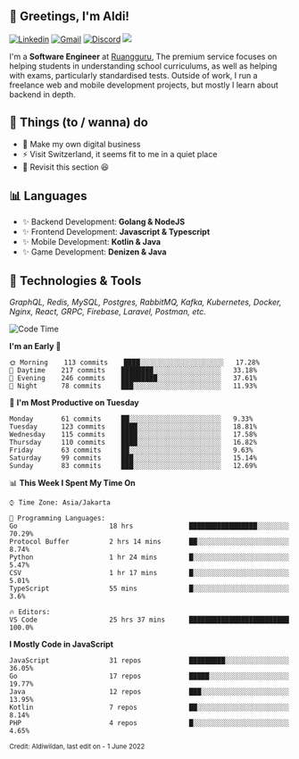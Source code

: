 <!-- Greetings -->
## 👋 Greetings, I'm Aldi!

<!-- Social Media -->
[![Linkedin](https://img.shields.io/badge/-aldiwildan-blue?style=flat&logo=Linkedin&logoColor=white)](https://www.linkedin.com/in/aldiwildan/)
[![Gmail](https://img.shields.io/badge/-aldiwild77@gmail.com-c14438?style=flat&logo=Gmail&logoColor=white)](mailto:aldiwild77@gmail.com)
[![Discord](https://img.shields.io/badge/-Chroma-5663F7?style=flat&logo=Discord&logoColor=white)](https://discord.gg/BUxraQ8)
![](https://komarev.com/ghpvc/?username=aldiwildan77&label=Visitor&color=2bbc8a)

<!-- Introduction -->
I'm a **Software Engineer** at [Ruangguru](https://ruangguru.com), The premium service focuses on helping students in understanding school curriculums, as well as helping with exams, particularly standardised tests. Outside of work, I run a freelance web and mobile development projects, but mostly I learn about backend in depth.

## 📃 Things (to / wanna) do
- 🐝 Make my own digital business
- ⚡ Visit Switzerland, it seems fit to me in a quiet place
- 🌱 Revisit this section 😆

## 📊 Languages
- ✨ Backend Development: **Golang & NodeJS**
- ✨ Frontend Development: **Javascript & Typescript**
- ✨ Mobile Development: **Kotlin & Java**
- ✨ Game Development: **Denizen & Java**

## 🔧 Technologies & Tools
*GraphQL, Redis, MySQL, Postgres, RabbitMQ, Kafka, Kubernetes, Docker, Nginx, React, GRPC, Firebase, Laravel, Postman, etc.*

<!--START_SECTION:waka-->
![Code Time](http://img.shields.io/badge/Code%20Time-726%20hrs%2058%20mins-blue)

**I'm an Early 🐤** 

```text
🌞 Morning    113 commits    ████░░░░░░░░░░░░░░░░░░░░░   17.28% 
🌆 Daytime    217 commits    ████████░░░░░░░░░░░░░░░░░   33.18% 
🌃 Evening    246 commits    █████████░░░░░░░░░░░░░░░░   37.61% 
🌙 Night      78 commits     ███░░░░░░░░░░░░░░░░░░░░░░   11.93%

```
📅 **I'm Most Productive on Tuesday** 

```text
Monday       61 commits     ██░░░░░░░░░░░░░░░░░░░░░░░   9.33% 
Tuesday      123 commits    ████░░░░░░░░░░░░░░░░░░░░░   18.81% 
Wednesday    115 commits    ████░░░░░░░░░░░░░░░░░░░░░   17.58% 
Thursday     110 commits    ████░░░░░░░░░░░░░░░░░░░░░   16.82% 
Friday       63 commits     ██░░░░░░░░░░░░░░░░░░░░░░░   9.63% 
Saturday     99 commits     ███░░░░░░░░░░░░░░░░░░░░░░   15.14% 
Sunday       83 commits     ███░░░░░░░░░░░░░░░░░░░░░░   12.69%

```


📊 **This Week I Spent My Time On** 

```text
⌚︎ Time Zone: Asia/Jakarta

💬 Programming Languages: 
Go                       18 hrs              █████████████████░░░░░░░░   70.29% 
Protocol Buffer          2 hrs 14 mins       ██░░░░░░░░░░░░░░░░░░░░░░░   8.74% 
Python                   1 hr 24 mins        █░░░░░░░░░░░░░░░░░░░░░░░░   5.47% 
CSV                      1 hr 17 mins        █░░░░░░░░░░░░░░░░░░░░░░░░   5.01% 
TypeScript               55 mins             █░░░░░░░░░░░░░░░░░░░░░░░░   3.6%

🔥 Editors: 
VS Code                  25 hrs 37 mins      █████████████████████████   100.0%

```

**I Mostly Code in JavaScript** 

```text
JavaScript               31 repos            █████████░░░░░░░░░░░░░░░░   36.05% 
Go                       17 repos            █████░░░░░░░░░░░░░░░░░░░░   19.77% 
Java                     12 repos            ███░░░░░░░░░░░░░░░░░░░░░░   13.95% 
Kotlin                   7 repos             ██░░░░░░░░░░░░░░░░░░░░░░░   8.14% 
PHP                      4 repos             █░░░░░░░░░░░░░░░░░░░░░░░░   4.65%

```



<!--END_SECTION:waka-->

<sub>Credit: Aldiwildan, last edit on - 1 June 2022</sub>
